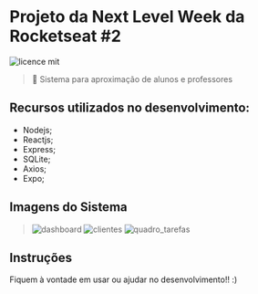 # Projeto da Next Level Week da Rocketseat #2

![licence mit](https://img.shields.io/badge/license-MIT-yellow)

> :rocket: Sistema para aproximação de alunos e professores

## Recursos utilizados no desenvolvimento:
- Nodejs;
- Reactjs;
- Express;
- SQLite;
- Axios;
- Expo;

## Imagens do Sistema

> ![dashboard]()
> ![clientes]()
> ![quadro_tarefas]()

## Instruções

Fiquem à vontade em usar ou ajudar no desenvolvimento!! :)
